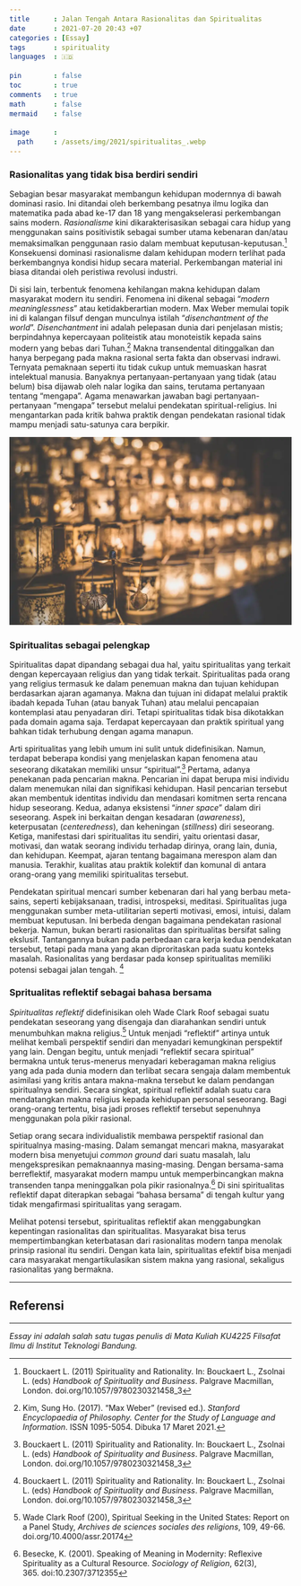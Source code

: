 ```yaml
---
title      : Jalan Tengah Antara Rasionalitas dan Spiritualitas
date       : 2021-07-20 20:43 +07
categories : [Essay]
tags       : spirituality
languages  : 🇮🇩

pin        : false
toc        : true
comments   : true
math       : false
mermaid    : false

image      :
  path     : /assets/img/2021/spiritualitas_.webp
---
```


### Rasionalitas yang tidak bisa berdiri sendiri

Sebagian besar masyarakat membangun kehidupan modernnya di bawah dominasi rasio. Ini ditandai oleh berkembang pesatnya ilmu logika dan matematika pada abad ke-17 dan 18 yang mengakselerasi perkembangan sains modern. _Rasionalisme_ kini dikarakterisasikan sebagai cara hidup yang menggunakan sains positivistik sebagai sumber utama kebenaran dan/atau memaksimalkan penggunaan rasio dalam membuat keputusan-keputusan.[^1] Konsekuensi dominasi rasionalisme dalam kehidupan modern terlihat pada berkembangnya kondisi hidup secara material. Perkembangan material ini biasa ditandai oleh peristiwa revolusi industri.

Di sisi lain, terbentuk fenomena kehilangan makna kehidupan dalam masyarakat modern itu sendiri. Fenomena ini dikenal sebagai “_modern meaninglessness_” atau ketidakberartian modern. Max Weber memulai topik ini di kalangan filsuf dengan munculnya istilah “_disenchantment of the world_”. _Disenchantment_ ini adalah pelepasan dunia dari penjelasan mistis; berpindahnya kepercayaan politeistik atau monoteistik kepada sains modern yang bebas dari Tuhan.[^2]  Makna transendental ditinggalkan dan hanya berpegang pada makna rasional serta fakta dan observasi indrawi. Ternyata pemaknaan seperti itu tidak cukup untuk memuaskan hasrat intelektual manusia. Banyaknya pertanyaan-pertanyaan yang tidak (atau belum) bisa dijawab oleh nalar logika dan sains, terutama pertanyaan tentang “mengapa”. Agama menawarkan jawaban bagi pertanyaan-pertanyaan “mengapa” tersebut melalui pendekatan spiritual-religius. Ini mengantarkan pada kritik bahwa praktik dengan pendekatan rasional tidak mampu menjadi satu-satunya cara berpikir.

![illustration of spirituality](/assets/img/2021/spiritualitas.webp)

### Spiritualitas sebagai pelengkap

Spiritualitas dapat dipandang sebagai dua hal, yaitu spiritualitas yang terkait dengan kepercayaan religius dan yang tidak terkait. Spiritualitas pada orang yang religius termasuk ke dalam penemuan makna dan tujuan kehidupan berdasarkan ajaran agamanya. Makna dan tujuan ini didapat melalui praktik ibadah kepada Tuhan (atau banyak Tuhan) atau melalui pencapaian kontemplasi atau penyadaran diri. Tetapi spiritualitas tidak bisa dikotakkan pada domain agama saja. Terdapat kepercayaan dan praktik spiritual yang bahkan tidak terhubung dengan agama manapun.

Arti spiritualitas yang lebih umum ini sulit untuk didefinisikan. Namun, terdapat beberapa kondisi yang menjelaskan kapan fenomena atau seseorang dikatakan memiliki unsur “spiritual”.[^3] Pertama, adanya penekanan pada pencarian makna. Pencarian ini dapat berupa misi individu dalam menemukan nilai dan signifikasi kehidupan. Hasil pencarian tersebut akan membentuk identitas individu dan mendasari komitmen serta rencana hidup seseorang. Kedua, adanya eksistensi “_inner space_” dalam diri seseorang. Aspek ini berkaitan dengan kesadaran (_awareness_), keterpusatan (_centeredness_), dan keheningan (_stillness_) diri seseorang. Ketiga, manifestasi dari spiritualitas itu sendiri, yaitu orientasi dasar, motivasi, dan watak seorang individu terhadap dirinya, orang lain, dunia, dan kehidupan. Keempat, ajaran tentang bagaimana merespon alam dan manusia. Terakhir, kualitas atau praktik kolektif dan komunal di antara orang-orang yang memiliki spiritualitas tersebut.

Pendekatan spiritual mencari sumber kebenaran dari hal yang berbau meta-sains, seperti kebijaksanaan, tradisi, introspeksi, meditasi. Spiritualitas juga menggunakan sumber meta-utilitarian seperti motivasi, emosi, intuisi, dalam membuat keputusan. Ini berbeda dengan bagaimana pendekatan rasional bekerja. Namun, bukan berarti rasionalitas dan spiritualitas bersifat saling ekslusif. Tantangannya bukan pada perbedaan cara kerja kedua pendekatan tersebut, tetapi pada mana yang akan diproritaskan pada suatu konteks masalah. Rasionalitas yang berdasar pada konsep spiritualitas memiliki potensi sebagai jalan tengah. [^4] 

### Spritualitas reflektif sebagai bahasa bersama

_Spiritualitas reflektif_ didefinisikan oleh Wade Clark Roof sebagai suatu pendekatan seseorang yang disengaja dan diarahankan sendiri untuk menumbuhkan makna religius.[^5]  Untuk menjadi “reflektif” artinya untuk melihat kembali perspektif sendiri dan menyadari kemungkinan perspektif yang lain. Dengan begitu, untuk menjadi “reflektif secara spiritual” bermakna untuk terus-menerus menyadari keberagaman makna religius yang ada pada dunia modern dan terlibat secara sengaja dalam membentuk asimilasi yang kritis antara makna-makna tersebut ke dalam pendangan spiritualnya sendiri. Secara singkat, spiritual reflektif adalah suatu cara mendatangkan makna religius kepada kehidupan personal seseorang. Bagi orang-orang tertentu, bisa jadi proses reflektif tersebut sepenuhnya menggunakan pola pikir rasional.

Setiap orang secara individualistik membawa perspektif rasional dan spiritualnya masing-masing. Dalam semangat mencari makna, masyarakat modern bisa menyetujui _common ground_ dari suatu masalah, lalu mengekspresikan pemaknaannya masing-masing. Dengan bersama-sama berreflektif, masyarakat modern mampu untuk memperbincangkan makna transenden tanpa meninggalkan pola pikir rasionalnya.[^6] Di sini spiritualitas reflektif dapat diterapkan sebagai “bahasa bersama” di tengah kultur yang tidak mengafirmasi spiritualitas yang seragam.

Melihat potensi tersebut, spiritualitas reflektif akan menggabungkan kepentingan rasionalitas dan spiritualitas. Masyarakat bisa terus mempertimbangkan keterbatasan dari rasionalitas modern tanpa menolak prinsip rasional itu sendiri. Dengan kata lain, spiritualitas efektif bisa menjadi cara masyarakat mengartikulasikan sistem makna yang rasional, sekaligus rasionalitas yang bermakna.

---

## Referensi

[^1]: Bouckaert L. (2011) Spirituality and Rationality. In: Bouckaert L., Zsolnai L. (eds) _Handbook of Spirituality and Business_. Palgrave Macmillan, London. doi.org/10.1057/9780230321458_3

[^2]: Kim, Sung Ho. (2017). “Max Weber” (revised ed.). _Stanford Encyclopaedia of Philosophy. Center for the Study of Language and Information_. ISSN 1095-5054. Dibuka 17 Maret 2021.

[^3]: Bouckaert L. (2011) Spirituality and Rationality. In: Bouckaert L., Zsolnai L. (eds) _Handbook of Spirituality and Business_. Palgrave Macmillan, London. doi.org/10.1057/9780230321458_3

[^4]: Bouckaert L. (2011) Spirituality and Rationality. In: Bouckaert L., Zsolnai L. (eds) _Handbook of Spirituality and Business_. Palgrave Macmillan, London. doi.org/10.1057/9780230321458_3

[^5]: Wade Clark Roof (200), Spiritual Seeking in the United States: Report on a Panel Study, _Archives de sciences sociales des religions_, 109, 49-66. doi.org/10.4000/assr.20174

[^6]: Besecke, K. (2001). Speaking of Meaning in Modernity: Reflexive Spirituality as a Cultural Resource. _Sociology of Religion_, 62(3), 365. doi:10.2307/3712355


---

_Essay ini adalah salah satu tugas penulis di Mata Kuliah KU4225 Filsafat Ilmu di Institut Teknologi Bandung._
